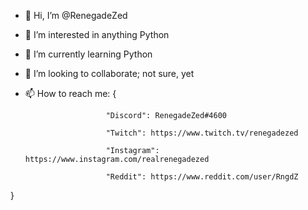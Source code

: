 - 👋 Hi, I’m @RenegadeZed
- 👀 I’m interested in anything Python
- 🌱 I’m currently learning Python
- 💞️ I’m looking to collaborate; not sure, yet
- 📫 How to reach me: {
						
                        "Discord": RenegadeZed#4600
						
                        "Twitch": https://www.twitch.tv/renegadezed
						
                        "Instagram": https://www.instagram.com/realrenegadezed
						
                        "Reddit": https://www.reddit.com/user/RngdZ
}
<!---
RenegadeZed/RenegadeZed is a ✨ special ✨ repository because its `README.md` (this file) appears on your GitHub profile.
You can click the Preview link to take a look at your changes.
--->
